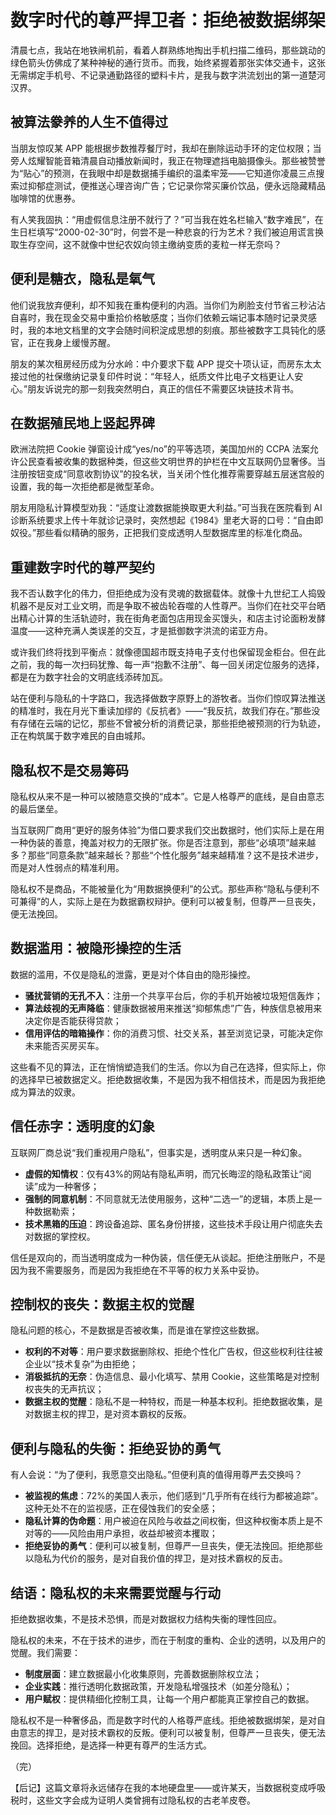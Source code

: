 # 数字时代的尊严捍卫者：拒绝被数据绑架

清晨七点，我站在地铁闸机前，看着人群熟练地掏出手机扫描二维码，那些跳动的绿色箭头仿佛成了某种神秘的通行货币。而我，始终紧握着那张实体交通卡，这张无需绑定手机号、不记录通勤路径的塑料卡片，是我与数字洪流划出的第一道楚河汉界。

## 被算法豢养的人生不值得过

当朋友惊叹某 APP 能根据步数推荐餐厅时，我却在删除运动手环的定位权限；当旁人炫耀智能音箱清晨自动播放新闻时，我正在物理遮挡电脑摄像头。那些被赞誉为“贴心”的预测，在我眼中却是数据捕手编织的温柔牢笼——它知道你凌晨三点搜索过抑郁症测试，便推送心理咨询广告；它记录你常买廉价饮品，便永远隐藏精品咖啡馆的优惠券。

有人笑我固执：“用虚假信息注册不就行了？”可当我在姓名栏输入“数字难民”，在生日栏填写“2000-02-30”时，何尝不是一种悲哀的行为艺术？我们被迫用谎言换取生存空间，这不就像中世纪农奴向领主缴纳变质的麦粒一样无奈吗？

## 便利是糖衣，隐私是氧气

他们说我放弃便利，却不知我在重构便利的内涵。当你们为刷脸支付节省三秒沾沾自喜时，我在现金交易中重拾价格敏感度；当你们依赖云端记事本随时记录灵感时，我的本地文档里的文字会随时间积淀成思想的刻痕。那些被数字工具钝化的感官，正在我身上缓慢苏醒。

朋友的某次租房经历成为分水岭：中介要求下载 APP 提交十项认证，而房东太太接过他的社保缴纳记录复印件时说：“年轻人，纸质文件比电子文档更让人安心。”朋友诉说完的那一刻我突然明白，真正的信任不需要区块链技术背书。

## 在数据殖民地上竖起界碑

欧洲法院把 Cookie 弹窗设计成“yes/no”的平等选项，美国加州的 CCPA 法案允许公民查看被收集的数据种类，但这些文明世界的护栏在中文互联网仍显奢侈。当注册按钮变成“同意收割协议”的投名状，当关闭个性化推荐需要穿越五层迷宫般的设置，我的每一次拒绝都是微型革命。

朋友用隐私计算模型劝我：“适度让渡数据能换取更大利益。”可当我在医院看到 AI 诊断系统要求上传十年就诊记录时，突然想起《1984》里老大哥的口号：“自由即奴役。”那些看似精确的服务，正把我们变成透明人型数据库里的标准化商品。

## 重建数字时代的尊严契约

我不否认数字化的伟力，但拒绝成为没有灵魂的数据载体。就像十九世纪工人捣毁机器不是反对工业文明，而是争取不被齿轮吞噬的人性尊严。当你们在社交平台晒出精心计算的生活轨迹时，我在街角老面包店用现金买馒头，和店主讨论面粉发酵温度——这种充满人类误差的交互，才是抵御数字洪流的诺亚方舟。

或许我们终将找到平衡点：就像德国超市既支持电子支付也保留现金柜台。但在此之前，我的每一次扫码犹豫、每一声“抱歉不注册”、每一回关闭定位服务的选择，都是在为数字社会的文明底线添砖加瓦。

站在便利与隐私的十字路口，我选择做数字原野上的游牧者。当你们惊叹算法推送的精准时，我在月光下重读加缪的《反抗者》——“我反抗，故我们存在。”那些没有存储在云端的记忆，那些不曾被分析的消费记录，那些拒绝被预测的行为轨迹，正在构筑属于数字难民的自由城邦。

## 隐私权不是交易筹码

隐私权从来不是一种可以被随意交换的“成本”。它是人格尊严的底线，是自由意志的最后堡垒。

当互联网厂商用“更好的服务体验”为借口要求我们交出数据时，他们实际上是在用一种伪装的善意，掩盖对权力的无限扩张。你是否注意到，那些“必填项”越来越多？那些“同意条款”越来越长？那些“个性化服务”越来越精准？这不是技术进步，而是对人性弱点的精准利用。

隐私权不是商品，不能被量化为“用数据换便利”的公式。那些声称“隐私与便利不可兼得”的人，实际上是在为数据霸权辩护。便利可以被复制，但尊严一旦丧失，便无法挽回。

## 数据滥用：被隐形操控的生活

数据的滥用，不仅是隐私的泄露，更是对个体自由的隐形操控。

- **骚扰营销的无孔不入**：注册一个共享平台后，你的手机开始被垃圾短信轰炸；
- **算法歧视的无声降临**：健康数据被用来推送“抑郁焦虑”广告，种族信息被用来决定你是否能获得贷款；
- **信用评估的暗箱操作**：你的消费习惯、社交关系，甚至浏览记录，可能决定你未来能否买房买车。

这些看不见的算法，正在悄悄塑造我们的生活。你以为自己在选择，但实际上，你的选择早已被数据定义。拒绝数据收集，不是因为我不相信技术，而是因为我拒绝成为算法的奴隶。

## 信任赤字：透明度的幻象

互联网厂商总说“我们重视用户隐私”，但事实是，透明度从来只是一种幻象。

- **虚假的知情权**：仅有43%的网站有隐私声明，而冗长晦涩的隐私政策让“阅读”成为一种奢侈；
- **强制的同意机制**：不同意就无法使用服务，这种“二选一”的逻辑，本质上是一种数据勒索；
- **技术黑箱的压迫**：跨设备追踪、匿名身份拼接，这些技术手段让用户彻底失去对数据的掌控权。

信任是双向的，而当透明度成为一种伪装，信任便无从谈起。拒绝注册账户，不是因为我不需要服务，而是因为我拒绝在不平等的权力关系中妥协。

## 控制权的丧失：数据主权的觉醒

隐私问题的核心，不是数据是否被收集，而是谁在掌控这些数据。

- **权利的不对等**：用户要求数据删除权、拒绝个性化广告权，但这些权利往往被企业以“技术复杂”为由拒绝；
- **消极抵抗的无奈**：伪造信息、最小化填写、禁用 Cookie，这些策略是对控制权丧失的无声抗议；
- **数据主权的觉醒**：隐私不是一种特权，而是一种基本权利。拒绝数据收集，是对数据主权的捍卫，是对资本霸权的反叛。

## 便利与隐私的失衡：拒绝妥协的勇气

有人会说：“为了便利，我愿意交出隐私。”但便利真的值得用尊严去交换吗？

- **被监视的焦虑**：72%的美国人表示，他们感到“几乎所有在线行为都被追踪”。这种无处不在的监视感，正在侵蚀我们的安全感；
- **隐私计算的伪命题**：用户被迫在风险与收益之间权衡，但这种权衡本质上是不对等的——风险由用户承担，收益却被资本攫取；
- **拒绝妥协的勇气**：便利可以被复制，但尊严一旦丧失，便无法挽回。拒绝那些以隐私为代价的服务，是对自我价值的捍卫，是对技术霸权的反击。

## 结语：隐私权的未来需要觉醒与行动

拒绝数据收集，不是技术恐惧，而是对数据权力结构失衡的理性回应。

隐私权的未来，不在于技术的进步，而在于制度的重构、企业的透明，以及用户的觉醒。我们需要：

- **制度层面**：建立数据最小化收集原则，完善数据删除权立法；
- **企业实践**：推行透明化数据政策，开发隐私增强技术（如差分隐私）；
- **用户赋权**：提供精细化控制工具，让每一个用户都能真正掌控自己的数据。

隐私权不是一种奢侈品，而是数字时代的人格尊严底线。拒绝被数据绑架，是对自由意志的捍卫，是对技术霸权的反叛。便利可以被复制，但尊严一旦丧失，便无法挽回。选择拒绝，是选择一种更有尊严的生活方式。

（完）

【后记】这篇文章将永远储存在我的本地硬盘里——或许某天，当数据税变成呼吸税时，这些文字会成为证明人类曾拥有过隐私权的古老羊皮卷。
